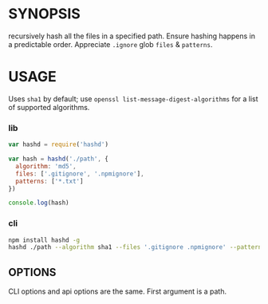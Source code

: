 # SYNOPSIS
recursively hash all the files in a specified path. Ensure hashing happens 
in a predictable order. Appreciate `.ignore` glob `files` & `patterns`.

# USAGE
Uses `sha1` by default; use `openssl list-message-digest-algorithms`
for a list of supported algorithms.

### lib
```js
var hashd = require('hashd')

var hash = hashd('./path', {
  algorithm: 'md5',
  files: ['.gitignore', '.npmignore'],
  patterns: ['*.txt']
})

console.log(hash)
```

### cli
```bash
npm install hashd -g
hashd ./path --algorithm sha1 --files '.gitignore .npmignore' --patterns '*.gz'
```

## OPTIONS
CLI options and api options are the same. First argument is a path.
